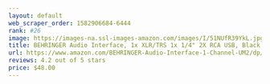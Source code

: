 ```yaml
---
layout: default 
﻿web_scraper_order: 1582906684-6444
rank: #26
image: https://images-na.ssl-images-amazon.com/images/I/51NUfR39YkL.jpg
title: BEHRINGER Audio Interface, 1x XLR/TRS 1x 1/4" 2X RCA USB, Black, 1-Channel (UM2)
url: https://www.amazon.com/BEHRINGER-Audio-Interface-1-Channel-UM2/dp/B00EK1OTZC/ref=zg_mw_musical-instruments_26?_encoding=UTF8&psc=1&refRID=8WS11NK2AYWPF8KSMPEX
reviews: 4.2 out of 5 stars
price: $48.00 
---
```

